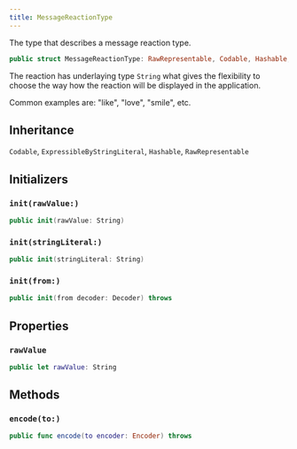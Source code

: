 ```yaml
---
title: MessageReactionType
---
```


The type that describes a message reaction type.

``` swift
public struct MessageReactionType: RawRepresentable, Codable, Hashable, ExpressibleByStringLiteral 
```

The reaction has underlaying type `String` what gives the flexibility to choose the way how the reaction
will be displayed in the application.

Common examples are: "like", "love", "smile", etc.

## Inheritance

`Codable`, `ExpressibleByStringLiteral`, `Hashable`, `RawRepresentable`

## Initializers

### `init(rawValue:)`

``` swift
public init(rawValue: String) 
```

### `init(stringLiteral:)`

``` swift
public init(stringLiteral: String) 
```

### `init(from:)`

``` swift
public init(from decoder: Decoder) throws 
```

## Properties

### `rawValue`

``` swift
public let rawValue: String
```

## Methods

### `encode(to:)`

``` swift
public func encode(to encoder: Encoder) throws 
```
